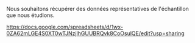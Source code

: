 Nous souhaitons récupérer des données représentatives de l'échantillon que nous étudions.

https://docs.google.com/spreadsheets/d/1wx-0ZA62mLGE4S0XT0wTJNzjlhGUUBRQvk8CoOsulQE/edit?usp=sharing
